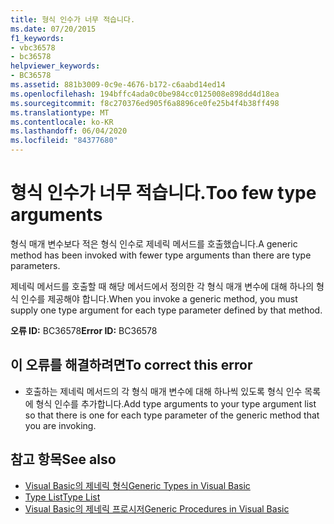 ```yaml
---
title: 형식 인수가 너무 적습니다.
ms.date: 07/20/2015
f1_keywords:
- vbc36578
- bc36578
helpviewer_keywords:
- BC36578
ms.assetid: 881b3009-0c9e-4676-b172-c6aabd14ed14
ms.openlocfilehash: 194bffc4ada0c0be984cc0125008e898dd4d18ea
ms.sourcegitcommit: f8c270376ed905f6a8896ce0fe25b4f4b38ff498
ms.translationtype: MT
ms.contentlocale: ko-KR
ms.lasthandoff: 06/04/2020
ms.locfileid: "84377680"
---
```

# <a name="too-few-type-arguments"></a><span data-ttu-id="a2e57-102">형식 인수가 너무 적습니다.</span><span class="sxs-lookup"><span data-stu-id="a2e57-102">Too few type arguments</span></span>
<span data-ttu-id="a2e57-103">형식 매개 변수보다 적은 형식 인수로 제네릭 메서드를 호출했습니다.</span><span class="sxs-lookup"><span data-stu-id="a2e57-103">A generic method has been invoked with fewer type arguments than there are type parameters.</span></span>  
  
 <span data-ttu-id="a2e57-104">제네릭 메서드를 호출할 때 해당 메서드에서 정의한 각 형식 매개 변수에 대해 하나의 형식 인수를 제공해야 합니다.</span><span class="sxs-lookup"><span data-stu-id="a2e57-104">When you invoke a generic method, you must supply one type argument for each type parameter defined by that method.</span></span>  
  
 <span data-ttu-id="a2e57-105">**오류 ID:** BC36578</span><span class="sxs-lookup"><span data-stu-id="a2e57-105">**Error ID:** BC36578</span></span>  
  
## <a name="to-correct-this-error"></a><span data-ttu-id="a2e57-106">이 오류를 해결하려면</span><span class="sxs-lookup"><span data-stu-id="a2e57-106">To correct this error</span></span>  
  
- <span data-ttu-id="a2e57-107">호출하는 제네릭 메서드의 각 형식 매개 변수에 대해 하나씩 있도록 형식 인수 목록에 형식 인수를 추가합니다.</span><span class="sxs-lookup"><span data-stu-id="a2e57-107">Add type arguments to your type argument list so that there is one for each type parameter of the generic method that you are invoking.</span></span>  
  
## <a name="see-also"></a><span data-ttu-id="a2e57-108">참고 항목</span><span class="sxs-lookup"><span data-stu-id="a2e57-108">See also</span></span>

- [<span data-ttu-id="a2e57-109">Visual Basic의 제네릭 형식</span><span class="sxs-lookup"><span data-stu-id="a2e57-109">Generic Types in Visual Basic</span></span>](../programming-guide/language-features/data-types/generic-types.md)
- [<span data-ttu-id="a2e57-110">Type List</span><span class="sxs-lookup"><span data-stu-id="a2e57-110">Type List</span></span>](../language-reference/statements/type-list.md)
- [<span data-ttu-id="a2e57-111">Visual Basic의 제네릭 프로시저</span><span class="sxs-lookup"><span data-stu-id="a2e57-111">Generic Procedures in Visual Basic</span></span>](../programming-guide/language-features/data-types/generic-procedures.md)
